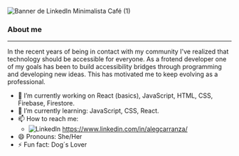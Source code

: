 ![Banner de LinkedIn Minimalista Café  (1)](https://user-images.githubusercontent.com/109099016/212179904-ee4e6ab5-a1d8-4fbd-8dbc-369d283d7827.png)
### About me
------------

In the recent years of being in contact with my community I've realized that technology should be accessible for everyone. As a frotend developer one of my goals has been to build accessibility bridges through programming and developing new ideas. This has motivated me to keep evolving as a professional.

- 🔭 I’m currently working on React (basics), JavaScript, HTML, CSS, Firebase, Firestore.
- 🌱 I’m currently learning: JavaScript, CSS, React.
- 📫 How to reach me: 
  - <img src="https://img.shields.io/badge/LinkedIn-%230077B5.svg?&style=flat-square&logo=linkedin&logoColor=white" alt="LinkedIn"></a> https://www.linkedin.com/in/alegcarranza/
- 😄 Pronouns: She/Her
- ⚡ Fun fact: Dog´s Lover
